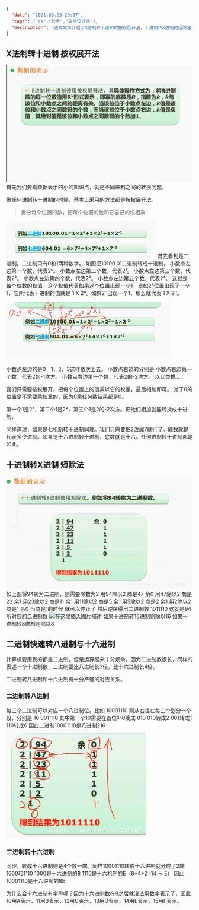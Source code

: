 ```json
{
  "date": "2021.06.03 20:37",
  "tags": ["rk","软考","软件设计师"],
  "description": "这篇文章介绍了X进制转十进制的按权展开法，十进制转X进制的短除法"
}
```


## X进制转十进制  按权展开法
![在这里插入图片描述](../../../assets/content/ruankao/sjs/2.02/01.png)
首先我们要看数据表示的小的知识点，就是不同进制之间的转换问题。

像任何进制转十进制的时候，基本上采用的方法都是按权展开法。

> 拆分每个位置的数，把每个位置的数和它自己的权相乘

![在这里插入图片描述](../../../assets/content/ruankao/sjs/2.02/02.png)
首先看到是二进制。二进制只有0和1两种数字。
如图把10100.01二进制转成十进制，
小数点左边第一个数，代表2º。
小数点左边第二个数，代表2¹。
小数点左边第三个数，代表2²。
小数点左边第四个数，代表2³。
小数点左边第五个数，代表2⁴。
这就是每个位数的权值。这个权值代表如果这个位置出现一个1，比如2⁴位置出现了一个1，它所代表十进制的值就是 1 X 2⁴。如果2º出现一个1，那么就代表 1 X 2º。

![在这里插入图片描述](../../../assets/content/ruankao/sjs/2.02/03.png)

小数点左边的是0，1，2，3这样依次上去。
小数点右边的分别是
小数点右边第一个数，代表2的-1次方。
小数点右边第一个数，代表2的-2次方。
以此类推。。。

我们只需要按权展开，把每个位置上的值乘以它的权重，最后相加即可。
对于0的位置是不需要乘权重的，因为0乘任何数结果都是0。

第一个1是2⁴，第二个1是2²，第三个1是2的-2次方。把他们相加就能转换成十进制。

同样道理，如果是七机制转十进制同理。我们只需要把2改成7就行了。底数就是代表多少进制。如果是十六进制转十进制，底数就是十六。任何进制转十进制都是如此。

## 十进制转X进制 短除法
![在这里插入图片描述](../../../assets/content/ruankao/sjs/2.02/04.png)
如上图将94转为二进制，则需要除数为2
用94除以2 商是47 余0
用47除以2 商是23 余1
用23除以2 商是11 余1
用11除以2 商是5 余1
用5除以2 商是2 余1
用2除以2 商是1 余0
当商是1的时候 就可以停止了 然后逆序得出二进制数 1011110
这就是94所对应的二进制数
![在这里插入图片描述](https://img-blog.csdnimg.cn/20210605143836129.png?x-oss-process=image/watermark,type_ZmFuZ3poZW5naGVpdGk,shadow_10,text_aHR0cHM6Ly9ibG9nLmNzZG4ubmV0L3FxXzMwMzUzNDYz,size_16,color_FFFFFF,t_70)
如果十进制转16进制则除以16
如果十进制转8进制则除以8

## 二进制快速转八进制与十六进制

计算机要用到的都是二进制，但是运算起来十分烦杂。因为二进制数很长，同样的表述一个十进制数，二进制要比八进制长3倍，比十六进制长4倍。

二进制转八进制和十六进制有十分严谨的对应关系。

### 二进制转八进制

每三个二进制可以对应一个八进制位。比如 10001110
则从右往左每三个划分一个段，分别是 10  001  110
其中第一个10需要在首位补0凑成 010
010转成2
001转成1
110转成6
因此二进制10001110是八进制216
![在这里插入图片描述](../../../assets/content/ruankao/sjs/2.02/05.png)
### 二进制转十六进制
同理，转成十六进制则是4个数一端。同样10001110转成十六进制就分成了2端
1000和1110
1000是十六进制的8
1110是十六机制的E（8+4+2=14  =>  E）
因此10001110是十六进制的8E

为什么会十六进制有字母呢？因为十六进制数在9之后就没法用数字表示了，因此10用A表示，11用B表示，12用C表示，13用D表示，14用E表示，15用F表示。



